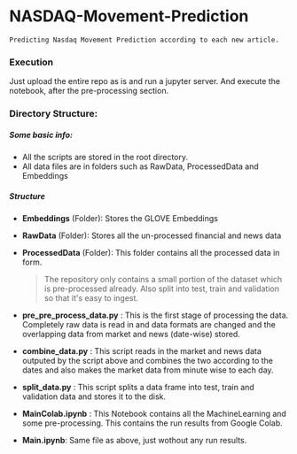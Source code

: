 NASDAQ-Movement-Prediction
=====
`Predicting Nasdaq Movement Prediction according to each new article.` 

### Execution

Just upload the entire repo as is and run a jupyter server. And execute the notebook, after the pre-processing section.

### Directory Structure:

##### Some basic info:
* All the scripts are stored in the root directory.
* All data files are in folders such as RawData, ProcessedData and Embeddings

##### Structure

* **Embeddings** (Folder): Stores the GLOVE Embeddings 
* **RawData** (Folder): Stores all the un-processed financial and news data 
* **ProcessedData** (Folder): This folder contains all the processed data in form. 
    > The repository only contains a small portion of the dataset which is pre-processed already. Also split into test, train and validation so that it's easy to ingest. 

* __pre_pre_process_data.py__ : This is the first stage of processing the data. Completely raw data is read in and data formats are changed and the overlapping data from market and news (date-wise) stored.

* __combine_data.py__ : This script reads in the market and news data outputed by the script above and combines the two according to the dates and also makes the market data from minute wise to each day.

* __split_data.py__ : This script splits a data frame into test, train and validation data and stores it to the disk. 

* **MainColab.ipynb** : This Notebook contains all the MachineLearning and some pre-processing. This contains the run results from Google Colab.

* **Main.ipynb**: Same file as above, just wothout any run results.

